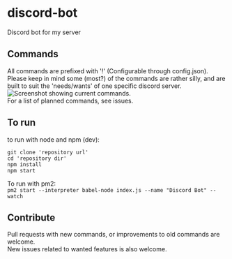 # discord-bot
Discord bot for my server

## Commands
All commands are prefixed with '!' (Configurable through config.json).<br/>
Please keep in mind some (most?) of the commands are rather silly, and are built to suit the 'needs/wants' of one specific discord server.
<br/>
![Screenshot showing current commands.](https://i.imgur.com/rlMcr9B.png)
<br/>
For a list of planned commands, see issues.  

## To run
to run with node and npm (dev):
```
git clone 'repository url'
cd 'repository dir'
npm install
npm start
```
To run with pm2:<br/>
`pm2 start --interpreter babel-node index.js --name "Discord Bot" --watch`

## Contribute
Pull requests with new commands, or improvements to old commands are welcome.<br/>
New issues related to wanted features is also welcome.

